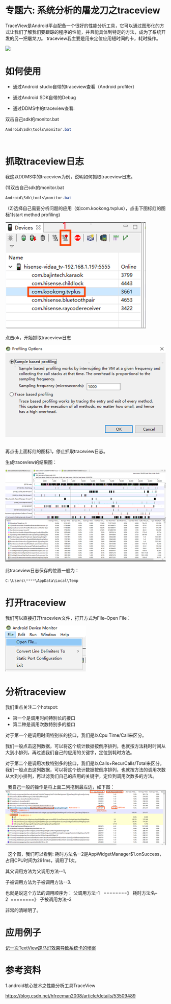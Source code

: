 # 专题六: 系统分析的屠龙刀之traceview

TraceView是Android平台配备一个很好的性能分析工具，它可以通过图形化的方式让我们了解我们要跟踪的程序的性能，并且能具体到特定的方法，成为了系统开发的另一把屠龙刀。
traceview我主要是用来定位应用短时间的卡，耗时操作。

<img src="..\Images\log_sword.png">


# 如何使用
- 通过Android studio自带的traceview查看（Android profiler）

- 通过Android SDK自带的Debug

- 通过DDMS中的traceview查看:

双击自己sdk的monitor.bat
```java
Android\Sdk\tools\monitor.bat
```
 
# 抓取traceview日志

我这以DDMS中的traceview为例，说明如何抓取traceview日志。

(1)双击自己sdk的monitor.bat
```java
Android\Sdk\tools\monitor.bat
```

 
(2)选择自己需要分析问题的应用（如com.kookong.tvplus），点击下图标红的图标1(start method profiling)

<img src="start_method_profiling.png">

点击ok，开始抓取traceview日志

<img src="start_method_profiling_001.png">
 

再点击上面标红的图标1，停止抓取traceview日志。


生成traceview的结果图：


<img src="result.png">

此traceview日志保存的位置一般为：

```java
C:\Users\****\AppData\Local\Temp
```


# 打开traceview

我们可以直接打开traceview文件，打开方式为File–Open File：

<img src="Open_File.png">


# 分析traceview
我们重点关注二个hotspot:

- 第一个是调用时间特别长的接口
- 第二种是调用次数特别多的接口

对于第一个是调用时间特别长的接口，我们是以Cpu Time/Call来区分。

我们一般点击这列数据，可以将这个统计数据按倒序排列，也就按方法耗时时间从大到小排列，再过滤我们自己的应用的关键字，定位到耗时方法。

对于第二个是调用次数特别多的接口，我们是以Calls+RecurCalls/Total来区分。
我们一般点击这列数据，可以将这个统计数据按倒序排列，也就按方法的调用次数从大到小排列，再过滤我们自己的应用的关键字，定位到调用次数多的方法。

 
我自己一般的操作是将上面二列拖到最左边，如下图：
<img src="show_result.png">

 
这个图，我们可以看到:
耗时方法名--2是AppWidgetManager$1.onSuccess，占用CPU时间为291ms，调用了1次。

其父调用方法为父调用方法--1，

子被调用方法为子被调用方法--3.

也就是说这个方法的调用顺序为：
父调用方法–1   ========》 耗时方法名–2  ========》 子被调用方法–3



非常的清晰明了。


# 应用例子

[记一次TextView跑马灯效果导致系统卡的惨案](https://xiaozhuanlan.com/topic/7304691258)



# 参考资料
1.android核心技术之性能分析工具TraceView

https://blog.csdn.net/hfreeman2008/article/details/53509489


